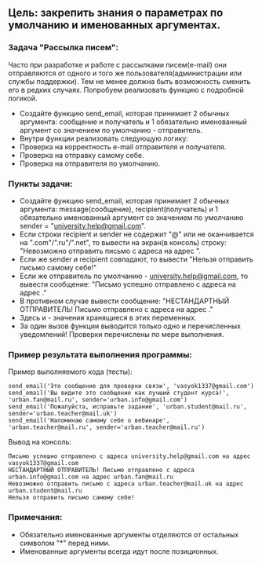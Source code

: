 ## Цель: закрепить знания о параметрах по умолчанию и именованных аргументах.

### Задача "Рассылка писем":
Часто при разработке и работе с рассылками писем(e-mail) они отправляются от одного и того же пользователя(администрации или службы поддержки). Тем не менее должна быть возможность сменить его в редких случаях.
Попробуем реализовать функцию с подробной логикой.

- Создайте функцию send_email, которая принимает 2 обычных аргумента: сообщение и получатель и 1 обязательно именованный аргумент со значением по умолчанию - отправитель.
- Внутри функции реализовать следующую логику:
- Проверка на корректность e-mail отправителя и получателя.
- Проверка на отправку самому себе.
- Проверка на отправителя по умолчанию.
### Пункты задачи:
- Создайте функцию send_email, которая принимает 2 обычных аргумента: message(сообщение), recipient(получатель) и 1 обязательно именованный аргумент со значением по умолчанию sender = "university.help@gmail.com".
- Если строки recipient и sender не содержит "@" или не оканчивается на ".com"/".ru"/".net", то вывести на экран(в консоль) строку: "Невозможно отправить письмо с адреса <sender> на адрес <recipient>".
- Если же sender и recipient совпадают, то вывести "Нельзя отправить письмо самому себе!"
- Если же отправитель по умолчанию - university.help@gmail.com, то вывести сообщение: "Письмо успешно отправлено с адреса <sender> на адрес <recipient>."
- В противном случае вывести сообщение: "НЕСТАНДАРТНЫЙ ОТПРАВИТЕЛЬ! Письмо отправлено с адреса <sender> на адрес <recipient>."
- Здесь <sender> и <recipient> - значения хранящиеся в этих переменных.
- За один вызов функции выводится только одно и перечисленных уведомлений! Проверки перечислены по мере выполнения.

### Пример результата выполнения программы:
Пример выполняемого кода (тесты):
```
send_email('Это сообщение для проверки связи', 'vasyok1337@gmail.com')
send_email('Вы видите это сообщение как лучший студент курса!', 'urban.fan@mail.ru', sender='urban.info@gmail.com')
send_email('Пожалуйста, исправьте задание', 'urban.student@mail.ru', sender='urban.teacher@mail.uk')
send_email('Напоминаю самому себе о вебинаре', 'urban.teacher@mail.ru', sender='urban.teacher@mail.ru')
```
Вывод на консоль:
```
Письмо успешно отправлено с адреса university.help@gmail.com на адрес vasyok1337@gmail.com
НЕСТАНДАРТНЫЙ ОТПРАВИТЕЛЬ! Письмо отправлено с адреса urban.info@gmail.com на адрес urban.fan@mail.ru
Невозможно отправить письмо с адреса urban.teacher@mail.uk на адрес urban.student@mail.ru
Нельзя отправить письмо самому себе!
```
### Примечания:
- Обязательно именованные аргументы отделяются от остальных символом "*" перед ними.
- Именованные аргументы всегда идут после позиционных.